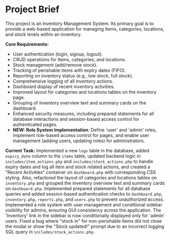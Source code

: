 # Project Brief

This project is an Inventory Management System. Its primary goal is to provide a web-based application for managing items, categories, locations, and stock levels within an inventory.

**Core Requirements:**
- User authentication (login, signup, logout).
- CRUD operations for items, categories, and locations.
- Stock management (add/remove stock).
- Tracking of perishable items with expiry dates (FIFO).
- Reporting on inventory status (e.g., low stock, full stock).
- Comprehensive logging of all inventory actions.
- Dashboard display of recent inventory activities.
- Improved layout for categories and locations tables on the inventory page.
- Grouping of inventory overview text and summary cards on the dashboard.
- Enhanced security measures, including prepared statements for all database interactions and session-based access control for authenticated pages.
- **NEW: Role System Implementation**: Define 'user' and 'admin' roles, implement role-based access control for pages, and enable user management (adding users, updating roles) for administrators.

**Current Task:**
Implemented a new `logs` table in the database, added `expiry_date` column to the `items` table, updated backend logic in `includes/item_actions.php` and `includes/stock_actions.php` to handle expiry dates and log all item and stock related actions, and created a "Recent Activities" container on `dashboard.php` with corresponding CSS styling. Also, refactored the layout of categories and locations tables on `inventory.php` and grouped the inventory overview text and summary cards on `dashboard.php`. Implemented prepared statements for all database queries and added session-based authentication checks to `dashboard.php`, `inventory.php`, `reports.php`, and `users.php` to prevent unauthorized access. Implemented a role system with user management and conditional sidebar visibility for admins, ensuring GUI consistency across the application. The 'Inventory' link in the sidebar is now conditionally displayed only for 'admin' users. Fixed a bug where "stock in" for non-perishable items did not close the modal or show the "Stock updated!" prompt due to an incorrect logging SQL query in `includes/stock_actions.php`.
